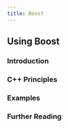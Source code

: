 ```yaml
---
title: Boost
---
```


## Using Boost

### Introduction

### C++ Principles

### Examples

### Further Reading
